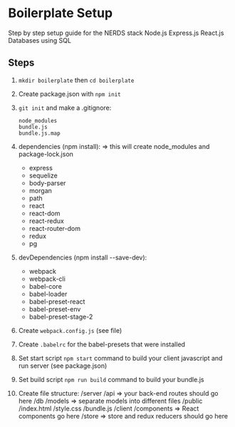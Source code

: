 # Boilerplate Setup

Step by step setup guide for the NERDS stack
  Node.js
  Express.js
  React.js
  Databases using SQL

## Steps

1. `mkdir boilerplate` then `cd boilerplate`
2. Create package.json with `npm init`
3. `git init` and make a .gitignore:

    ```
    node_modules
    bundle.js
    bundle.js.map
    ```
4. dependencies (npm install): => this will create node_modules and package-lock.json
    - express
    - sequelize
    - body-parser
    - morgan
    - path
    - react
    - react-dom
    - react-redux
    - react-router-dom
    - redux
    - pg
5. devDependencies (npm install --save-dev):
    - webpack
    - webpack-cli
    - babel-core
    - babel-loader
    - babel-preset-react
    - babel-preset-env
    - babel-preset-stage-2
6. Create `webpack.config.js` (see file)
7. Create `.babelrc` for the babel-presets that were installed
8. Set start script `npm start` command to build your client javascript and run server (see package.json)
9. Set build script `npm run build` command to build your bundle.js
9. Create file structure:
    /server
      /api => your back-end routes should go here
      /db
        /models => separate models into different files
    /public
      /index.html
      /style.css
      /bundle.js
    /client
      /components => React components go here
      /store => store and redux reducers should go here
